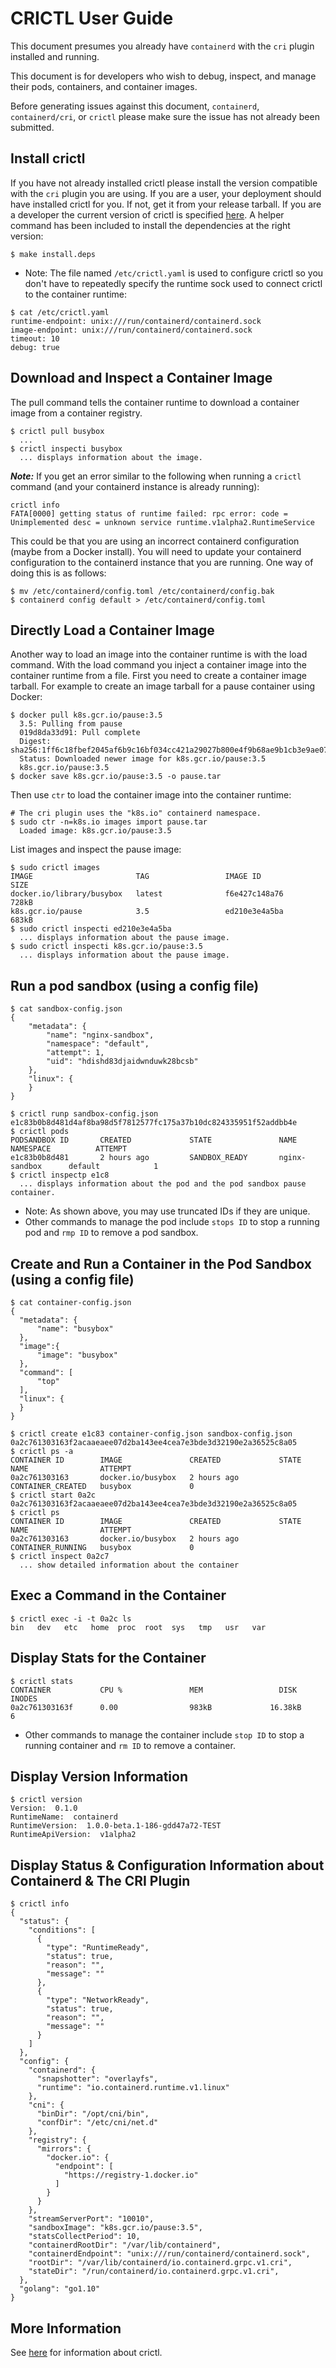 CRICTL User Guide
=================
This document presumes you already have `containerd` with the `cri` plugin installed and running.

This document is for developers who wish to debug, inspect, and manage their pods,
containers, and container images.

Before generating issues against this document, `containerd`, `containerd/cri`,
or `crictl` please make sure the issue has not already been submitted.

## Install crictl
If you have not already installed crictl please install the version compatible
with the `cri` plugin you are using. If you are a user, your deployment
should have installed crictl for you. If not, get it from your release tarball.
If you are a developer the current version of crictl is specified [here](../hack/utils.sh).
A helper command has been included to install the dependencies at the right version:
```console
$ make install.deps
```
* Note: The file named `/etc/crictl.yaml` is used to configure crictl
so you don't have to repeatedly specify the runtime sock used to connect crictl
to the container runtime:
```console
$ cat /etc/crictl.yaml
runtime-endpoint: unix:///run/containerd/containerd.sock
image-endpoint: unix:///run/containerd/containerd.sock
timeout: 10
debug: true
```

## Download and Inspect a Container Image
The pull command tells the container runtime to download a container image from
a container registry.
```console
$ crictl pull busybox
  ...
$ crictl inspecti busybox
  ... displays information about the image.
```

***Note:*** If you get an error similar to the following when running a `crictl`
command (and your containerd instance is already running):
```console
crictl info
FATA[0000] getting status of runtime failed: rpc error: code = Unimplemented desc = unknown service runtime.v1alpha2.RuntimeService
```
This could be that you are using an incorrect containerd configuration (maybe
from a Docker install). You will need to update your containerd configuration
to the containerd instance that you are running. One way of doing this is as
follows:
```console
$ mv /etc/containerd/config.toml /etc/containerd/config.bak
$ containerd config default > /etc/containerd/config.toml
```

## Directly Load a Container Image
Another way to load an image into the container runtime is with the load
command. With the load command you inject a container image into the container
runtime from a file. First you need to create a container image tarball. For
example to create an image tarball for a pause container using Docker:
```console
$ docker pull k8s.gcr.io/pause:3.5
  3.5: Pulling from pause
  019d8da33d91: Pull complete
  Digest: sha256:1ff6c18fbef2045af6b9c16bf034cc421a29027b800e4f9b68ae9b1cb3e9ae07
  Status: Downloaded newer image for k8s.gcr.io/pause:3.5
  k8s.gcr.io/pause:3.5
$ docker save k8s.gcr.io/pause:3.5 -o pause.tar
```
Then use `ctr` to load the container image into the container runtime:
```console
# The cri plugin uses the "k8s.io" containerd namespace.
$ sudo ctr -n=k8s.io images import pause.tar
  Loaded image: k8s.gcr.io/pause:3.5
```
List images and inspect the pause image:
```console
$ sudo crictl images
IMAGE                       TAG                 IMAGE ID            SIZE
docker.io/library/busybox   latest              f6e427c148a76       728kB
k8s.gcr.io/pause            3.5                 ed210e3e4a5ba       683kB
$ sudo crictl inspecti ed210e3e4a5ba
  ... displays information about the pause image.
$ sudo crictl inspecti k8s.gcr.io/pause:3.5
  ... displays information about the pause image.
```

## Run a pod sandbox (using a config file)
```console
$ cat sandbox-config.json
{
    "metadata": {
        "name": "nginx-sandbox",
        "namespace": "default",
        "attempt": 1,
        "uid": "hdishd83djaidwnduwk28bcsb"
    },
    "linux": {
    }
}

$ crictl runp sandbox-config.json
e1c83b0b8d481d4af8ba98d5f7812577fc175a37b10dc824335951f52addbb4e
$ crictl pods
PODSANDBOX ID       CREATED             STATE               NAME               NAMESPACE          ATTEMPT
e1c83b0b8d481       2 hours ago         SANDBOX_READY       nginx-sandbox      default            1
$ crictl inspectp e1c8
  ... displays information about the pod and the pod sandbox pause container.
```
* Note: As shown above, you may use truncated IDs if they are unique.
* Other commands to manage the pod include `stops ID` to stop a running pod and
`rmp ID` to remove a pod sandbox.

## Create and Run a Container in the Pod Sandbox (using a config file)
```console
$ cat container-config.json
{
  "metadata": {
      "name": "busybox"
  },
  "image":{
      "image": "busybox"
  },
  "command": [
      "top"
  ],
  "linux": {
  }
}

$ crictl create e1c83 container-config.json sandbox-config.json
0a2c761303163f2acaaeaee07d2ba143ee4cea7e3bde3d32190e2a36525c8a05
$ crictl ps -a
CONTAINER ID        IMAGE               CREATED             STATE               NAME                ATTEMPT
0a2c761303163       docker.io/busybox   2 hours ago         CONTAINER_CREATED   busybox             0
$ crictl start 0a2c
0a2c761303163f2acaaeaee07d2ba143ee4cea7e3bde3d32190e2a36525c8a05
$ crictl ps
CONTAINER ID        IMAGE               CREATED             STATE               NAME                ATTEMPT
0a2c761303163       docker.io/busybox   2 hours ago         CONTAINER_RUNNING   busybox             0
$ crictl inspect 0a2c7
  ... show detailed information about the container
```
## Exec a Command in the Container
```console
$ crictl exec -i -t 0a2c ls
bin   dev   etc   home  proc  root  sys   tmp   usr   var
```
## Display Stats for the Container
```console
$ crictl stats
CONTAINER           CPU %               MEM                 DISK              INODES
0a2c761303163f      0.00                983kB             16.38kB             6
```
* Other commands to manage the container include `stop ID` to stop a running
container and `rm ID` to remove a container.
## Display Version Information
```console
$ crictl version
Version:  0.1.0
RuntimeName:  containerd
RuntimeVersion:  1.0.0-beta.1-186-gdd47a72-TEST
RuntimeApiVersion:  v1alpha2
```
## Display Status & Configuration Information about Containerd & The CRI Plugin
```console
$ crictl info
{
  "status": {
    "conditions": [
      {
        "type": "RuntimeReady",
        "status": true,
        "reason": "",
        "message": ""
      },
      {
        "type": "NetworkReady",
        "status": true,
        "reason": "",
        "message": ""
      }
    ]
  },
  "config": {
    "containerd": {
      "snapshotter": "overlayfs",
      "runtime": "io.containerd.runtime.v1.linux"
    },
    "cni": {
      "binDir": "/opt/cni/bin",
      "confDir": "/etc/cni/net.d"
    },
    "registry": {
      "mirrors": {
        "docker.io": {
          "endpoint": [
            "https://registry-1.docker.io"
          ]
        }
      }
    },
    "streamServerPort": "10010",
    "sandboxImage": "k8s.gcr.io/pause:3.5",
    "statsCollectPeriod": 10,
    "containerdRootDir": "/var/lib/containerd",
    "containerdEndpoint": "unix:///run/containerd/containerd.sock",
    "rootDir": "/var/lib/containerd/io.containerd.grpc.v1.cri",
    "stateDir": "/run/containerd/io.containerd.grpc.v1.cri",
  },
  "golang": "go1.10"
}
```
## More Information
See [here](https://github.com/kubernetes-sigs/cri-tools/blob/master/docs/crictl.md)
for information about crictl.
